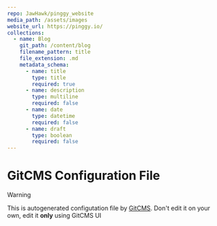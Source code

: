 ```yaml
---
repo: JawHawk/pinggy_website
media_path: /assets/images
website_url: https://pinggy.io/
collections:
  - name: Blog
    git_path: /content/blog
    filename_pattern: title
    file_extension: .md
    metadata_schema:
      - name: title
        type: title
        required: true
      - name: description
        type: multiline
        required: false
      - name: date
        type: datetime
        required: false
      - name: draft
        type: boolean
        required: false
---
```

# GitCMS Configuration File
> [!WARNING]
> This is autogenerated configutation file by [GitCMS](https://gitcms.blog). Don't edit it on your own, edit it **only** using GitCMS UI
